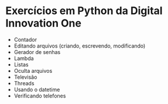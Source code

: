 # Exercícios em Python da Digital Innovation One

- Contador
- Editando arquivos (criando, escrevendo, modificando)
- Gerador de senhas
- Lambda
- Listas
- Oculta arquivos
- Televisão
- Threads
- Usando o datetime
- Verificando telefones